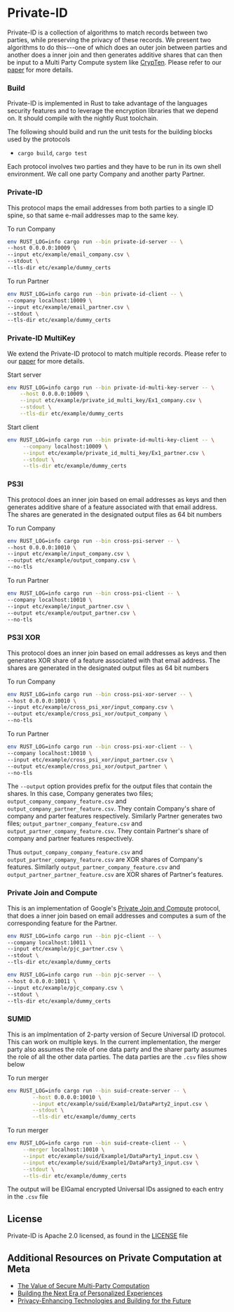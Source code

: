 # Private-ID

Private-ID is a collection of algorithms to match records between two parties, while preserving the privacy of these records. We present two algorithms to do this---one of which does an outer join between parties and another does a inner join and then generates additive shares that can then be input to a Multi Party Compute system like [CrypTen](https://github.com/facebookresearch/CrypTen). Please refer to our [paper](https://eprint.iacr.org/2020/599.pdf) for more details.

### Build

Private-ID is implemented in Rust to take advantage of the languages security features and to leverage the encryption libraries that we depend on. It should compile with the nightly Rust toolchain.

The following should build and run the unit tests for the building blocks used by the protocols

- `cargo build`, `cargo test`

Each protocol involves two parties and they have to be run in its own shell environment. We call one party Company and another party Partner.

### Private-ID 

This protocol maps the email addresses from both parties to a single ID spine, so that same e-mail addresses map to the same key.

To run Company

```bash
env RUST_LOG=info cargo run --bin private-id-server -- \
--host 0.0.0.0:10009 \
--input etc/example/email_company.csv \
--stdout \
--tls-dir etc/example/dummy_certs
```

To run Partner

```bash
env RUST_LOG=info cargo run --bin private-id-client -- \
--company localhost:10009 \
--input etc/example/email_partner.csv \
--stdout \
--tls-dir etc/example/dummy_certs
```

### Private-ID MultiKey

We extend the Private-ID protocol to match multiple records. Please refer to our [paper](https://eprint.iacr.org/2021/770) for more details.

Start server

```bash
env RUST_LOG=info cargo run --bin private-id-multi-key-server -- \
    --host 0.0.0.0:10009 \
    --input etc/example/private_id_multi_key/Ex1_company.csv \
    --stdout \
    --tls-dir etc/example/dummy_certs
```

Start client

```bash
env RUST_LOG=info cargo run --bin private-id-multi-key-client -- \
     --company localhost:10009 \
     --input etc/example/private_id_multi_key/Ex1_partner.csv \
     --stdout \
     --tls-dir etc/example/dummy_certs
```

### PS3I 

This protocol does an inner join based on email addresses as keys and then generates additive share of a feature associated with that email address. The shares are generated in the designated output files as 64 bit numbers

To run Company

```bash
env RUST_LOG=info cargo run --bin cross-psi-server -- \
--host 0.0.0.0:10010 \
--input etc/example/input_company.csv \
--output etc/example/output_company.csv \
--no-tls
```

To run Partner

```bash
env RUST_LOG=info cargo run --bin cross-psi-client -- \
--company localhost:10010 \
--input etc/example/input_partner.csv \
--output etc/example/output_partner.csv \
--no-tls
```

### PS3I XOR

This protocol does an inner join based on email addresses as keys and then generates XOR share of a feature associated with that email address. The shares are generated in the designated output files as 64 bit numbers

To run Company

```bash
env RUST_LOG=info cargo run --bin cross-psi-xor-server -- \
--host 0.0.0.0:10010 \
--input etc/example/cross_psi_xor/input_company.csv \
--output etc/example/cross_psi_xor/output_company \
--no-tls
```

To run Partner

```bash
env RUST_LOG=info cargo run --bin cross-psi-xor-client -- \
--company localhost:10010 \
--input etc/example/cross_psi_xor/input_partner.csv \
--output etc/example/cross_psi_xor/output_partner \
--no-tls
```
The `--output` option provides prefix for the output files that contain the shares. In this case, Company generates two files; `output_company_company_feature.csv` and `output_company_partner_feature.csv`. They contain Company's share of company and parter features respectively. Similarly Partner generates two files; `output_partner_company_feature.csv` and `output_partner_company_feature.csv`. They contain Partner's share of company and partner features respectively.

Thus `output_company_company_feature.csv` and `output_partner_company_feature.csv` are XOR shares of Company's features. Similarly `output_partner_company_feature.csv` and `output_partner_partner_feature.csv` are XOR shares of Partner's features.

### Private Join and Compute
This is an implementation of Google's [Private Join and Compute](https://github.com/google/private-join-and-compute) protocol, that does a inner join based on email addresses and computes a sum of the corresponding feature for the Partner.

```bash
env RUST_LOG=info cargo run --bin pjc-client -- \
--company localhost:10011 \
--input etc/example/pjc_partner.csv \
--stdout \
--tls-dir etc/example/dummy_certs
```

```bash
env RUST_LOG=info cargo run --bin pjc-server -- \
--host 0.0.0.0:10011 \
--input etc/example/pjc_company.csv \
--stdout \
--tls-dir etc/example/dummy_certs
```
### SUMID
This is an implmentation of 2-party version of Secure Universal ID protocol. This can work on multiple keys. In the current implementation, the merger party also assumes the role of one data party and the sharer party assumes the role of all the other data parties. The data parties are the `.csv` files show below

To run merger
```bash
env RUST_LOG=info cargo run --bin suid-create-server -- \
        --host 0.0.0.0:10010 \
        --input etc/example/suid/Example1/DataParty2_input.csv \
        --stdout \
        --tls-dir etc/example/dummy_certs
```

To run merger
```bash
env RUST_LOG=info cargo run --bin suid-create-client -- \
     --merger localhost:10010 \
     --input etc/example/suid/Example1/DataParty1_input.csv \
     --input etc/example/suid/Example1/DataParty3_input.csv \
     --stdout \
     --tls-dir etc/example/dummy_certs
```

The output will be ElGamal encrypted Universal IDs assigned to each entry in the `.csv` file

## License
Private-ID is Apache 2.0 licensed, as found in the [LICENSE](/LICENSE) file
	
## Additional Resources on Private Computation at Meta
* [The Value of Secure Multi-Party Computation](https://privacytech.fb.com/multi-party-computation/)
* [Building the Next Era of Personalized Experiences](https://www.facebook.com/business/news/building-the-next-era-of-personalized-experiences)
* [Privacy-Enhancing Technologies and Building for the Future](https://www.facebook.com/business/news/building-for-the-future)
